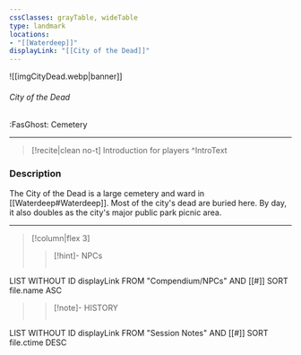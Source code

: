 ```yaml
---
cssClasses: grayTable, wideTable
type: landmark
locations:
- "[[Waterdeep]]"
displayLink: "[[City of the Dead]]"
---
```


![[imgCityDead.webp|banner]]
###### City of the Dead
<span class="sub2">:FasGhost: Cemetery</span>
___

>[!recite|clean no-t]
>	Introduction for players
>^IntroText

### Description
The City of the Dead is a large cemetery and ward in [[Waterdeep#Waterdeep]]. Most of the city's dead are buried here. By day, it also doubles as the city's major public park picnic area.

---

> [!column|flex 3]
>> [!hint]-  NPCs
>>```dataview
LIST WITHOUT ID displayLink
FROM "Compendium/NPCs" AND [[#]]
SORT file.name ASC
> 
>> [!note]- HISTORY
>>```dataview
LIST WITHOUT ID displayLink
FROM "Session Notes" AND [[#]]
SORT file.ctime DESC